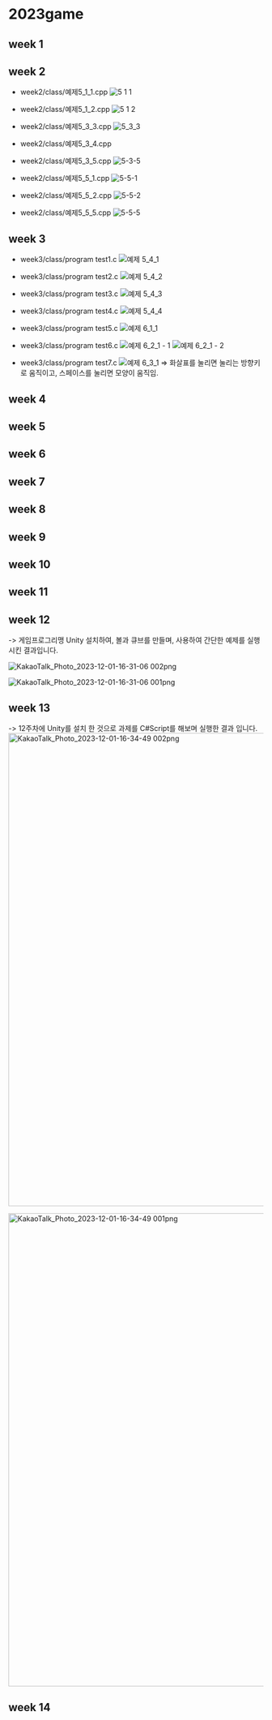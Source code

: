 # 2023game

## week 1
 
## week 2
- week2/class/예제5_1_1.cpp
 ![5 1 1](https://github.com/2020864003/2023game/assets/128778304/d1f4d397-fb3a-4197-b6b0-1c3c8f96a190)

- week2/class/예제5_1_2.cpp
![5 1 2](https://github.com/2020864003/2023game/assets/128778304/89b6f2d8-7986-45ed-87b1-3dffbe31b36c)

- week2/class/예제5_3_3.cpp
![5_3_3](https://github.com/2020864003/2023game/assets/128778304/28bc4785-88b9-4a3e-afe8-d45f1788c5b1)

- week2/class/예제5_3_4.cpp
- week2/class/예제5_3_5.cpp
![5-3-5](https://github.com/2020864003/2023game/assets/128778304/927d3a45-b838-4e28-9b4d-86b47bda18bd)

- week2/class/예제5_5_1.cpp
![5-5-1](https://github.com/2020864003/2023game/assets/128778304/ee554481-4afa-4f9c-aedc-c4be68a6fd10)


- week2/class/예제5_5_2.cpp
![5-5-2](https://github.com/2020864003/2023game/assets/128778304/a43ecd1d-6b83-4645-982a-6ec2429d3a40)

- week2/class/예제5_5_5.cpp
  ![5-5-5](https://github.com/2020864003/2023game/assets/128778304/af32456b-4c87-47fa-b57e-0a19d6786072)



## week 3
- week3/class/program test1.c
![예제 5_4_1](https://github.com/2020864003/2023game/assets/128778304/1f517589-df35-4483-bde0-5f967e6d9a4c)

- week3/class/program test2.c
![예제 5_4_2](https://github.com/2020864003/2023game/assets/128778304/dbc9f743-0ba1-4195-ac78-1c5d0cb05099)

- week3/class/program test3.c
![예제 5_4_3](https://github.com/2020864003/2023game/assets/128778304/8941263b-36fc-4fe5-a006-5469effc6d27)

- week3/class/program test4.c
![예제 5_4_4](https://github.com/2020864003/2023game/assets/128778304/93bd5114-d7c6-4147-8bce-7b20c21b72c2)


- week3/class/program test5.c
![예제 6_1_1](https://github.com/2020864003/2023game/assets/128778304/5aea6d12-5572-4547-9969-0c2e300c30fb)


- week3/class/program test6.c
![예제 6_2_1 - 1](https://github.com/2020864003/2023game/assets/128778304/1c28110f-8291-4c80-96cc-eb5b2d553d39)
![예제 6_2_1 - 2](https://github.com/2020864003/2023game/assets/128778304/17acfc38-9852-4c98-bdf0-57821fb3dee9)


- week3/class/program test7.c
![예제 6_3_1](https://github.com/2020864003/2023game/assets/128778304/5576d851-ed04-489e-9a0d-9f19f54abbd3)
=> 화살표를 눌리면 눌리는 방향키로 움직이고, 스페이스를 눌리면 모양이 움직임.

## week 4

## week 5

## week 6

## week 7

## week 8

## week 9

## week 10

## week 11

## week 12
-> 게임프로그리맹 Unity 설치하여, 볼과 큐브를 만들며, 사용하여 간단한 예제를 실행 시킨 결과입니다.

![KakaoTalk_Photo_2023-12-01-16-31-06 002png](https://github.com/2020864003/2023game/assets/128778304/7ac757ff-fc67-4271-be12-b576ef01eb89)

![KakaoTalk_Photo_2023-12-01-16-31-06 001png](https://github.com/2020864003/2023game/assets/128778304/54b5afcc-10f3-4caa-a861-e9fb4e90711e)

## week 13
-> 12주차에 Unity를 설치 한 것으로 과제를 C#Script를 해보며 실행한 결과 입니다.
<img width="933" alt="KakaoTalk_Photo_2023-12-01-16-34-49 002png" src="https://github.com/2020864003/2023game/assets/128778304/480269a1-1ff1-45f4-a773-b3ecf647015c">

<img width="933" alt="KakaoTalk_Photo_2023-12-01-16-34-49 001png" src="https://github.com/2020864003/2023game/assets/128778304/945bcfb6-3a51-4931-8bea-94a9c99e0ae1">



## week 14
